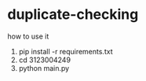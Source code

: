 # duplicate-checking

how to use it
1. pip install -r requirements.txt
2. cd 3123004249
3. python main.py